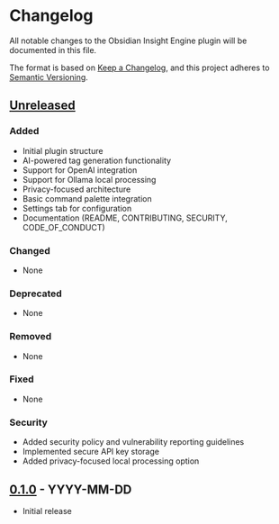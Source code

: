 # Changelog

All notable changes to the Obsidian Insight Engine plugin will be documented in this file.

The format is based on [Keep a Changelog](https://keepachangelog.com/en/1.0.0/),
and this project adheres to [Semantic Versioning](https://semver.org/spec/v2.0.0.html).

## [Unreleased]

### Added
- Initial plugin structure
- AI-powered tag generation functionality
- Support for OpenAI integration
- Support for Ollama local processing
- Privacy-focused architecture
- Basic command palette integration
- Settings tab for configuration
- Documentation (README, CONTRIBUTING, SECURITY, CODE_OF_CONDUCT)

### Changed
- None

### Deprecated
- None

### Removed
- None

### Fixed
- None

### Security
- Added security policy and vulnerability reporting guidelines
- Implemented secure API key storage
- Added privacy-focused local processing option

## [0.1.0] - YYYY-MM-DD
- Initial release

[Unreleased]: https://github.com/username/obsidian-insight-engine/compare/v0.1.0...HEAD
[0.1.0]: https://github.com/username/obsidian-insight-engine/releases/tag/v0.1.0
